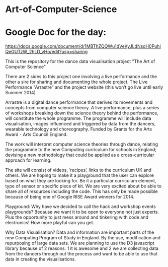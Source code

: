 Art-of-Computer-Science
=======================

# Google Doc for the day:

https://docs.google.com/document/d/1MBThZQQWu1dVeKyJLdNsdH0PuhiQeGUTzW_2hLD_vHo/edit?usp=sharing

This is the repository for the dance data visualisation project "The Art of Computer Science"

There are 2 sides to this project one involving a live performance and the other a sire for sharing and documenting the whole project. The Live Performance “Arrastre” and the project website (this won’t go live until early Summer 2014)

Arrastre is a digital dance performance that derives its movements and concepts from computer science theory. A live performance, plus a series of workshops breaking down the science theory behind the performance, will constitute the whole programme. The programme will include data visualisation, images influenced and triggered by data from the dancers, wearable technology and choreography. Funded by Grants for the Arts Award - Arts Council England.

The work will interpret computer science theories through dance, relating the programme to the new Computing curriculum for schools in England; devising a new methodology that could be applied as a cross-curricular approach for learning.

The site will consist of videos, ‘recipes’, links to the curriculum UK and others. We are hoping to make it a playground that the user can explore based on what they are looking for. Be it a particular curriculum element, type of sensor or specific piece of kit. We are very excited about be able to share all of resources including the code. This has only be made possible because of being one of Google RISE Award winners for 2014.

Playground: 
Why have we decided to call the hack and workshop events playgrounds? Because we want it to be open to everyone not just experts. Plus the opportunity to just mess around and tinkering with code and electronics! How more playful can you get.

Why Data Visualisation?
Data and information are important parts of the new Computing Program of Study in England. By the use, modification and repurposing of large data sets. We are planning to use the D3 javascript library because of 2 reasons. 1 it is awesome and 2 we are collecting data from the dancers through out the process and want to be able to use that data in creating the visualisations.


